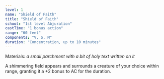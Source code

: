 ```yaml
---
level: 1
name: "Shield of Faith"
title: "Shield of Faith"
school: "1st level Abjuration"
castTime: "1 bonus action"
range: "60 feet"
components: "V, S, M"
duration: "Concentration, up to 10 minutes"
---
```


Materials: *a small parchment with a bit of holy text written on it*

A shimmering field appears and surrounds a creature of your choice within range, granting it a +2 bonus to AC for the duration.
